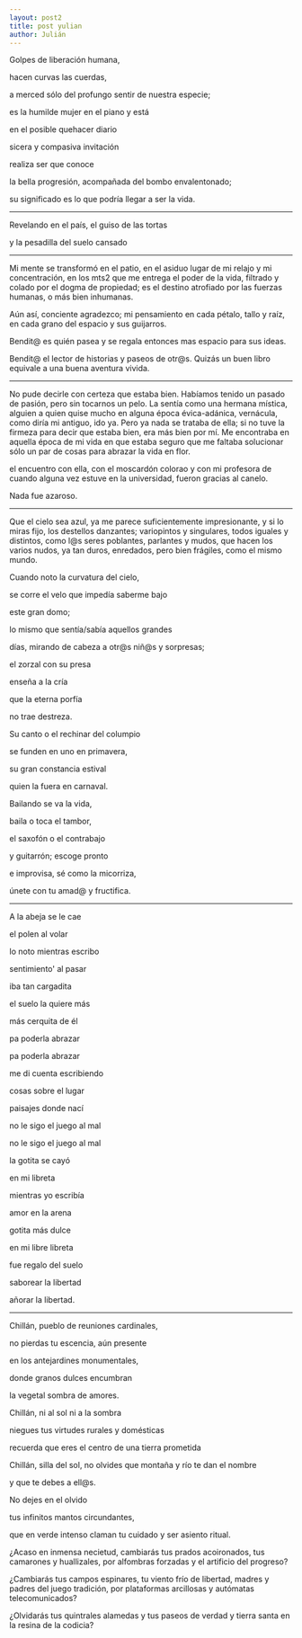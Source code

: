 ```yaml
---
layout: post2
title: post yulian
author: Julián
---
```



Golpes de liberación humana,

hacen curvas las cuerdas,

a merced sólo del profungo sentir de nuestra especie;

es la humilde mujer en el piano y está

en el posible quehacer diario

sicera y compasiva invitación

realiza ser que conoce

la bella progresión, acompañada del bombo envalentonado;

su significado es lo que podría llegar a ser la vida.

---

Revelando en el país, el guiso de las tortas

y la pesadilla del suelo cansado

---

Mi mente se transformó en el patio, en el asiduo lugar de mi relajo y mi concentración, en los mts2 que me entrega el poder de la vida, filtrado y colado por el dogma de propiedad; es el destino atrofiado por las fuerzas humanas, o más bien inhumanas.

Aún así, conciente agradezco; mi pensamiento en cada pétalo, tallo y raíz, en cada grano del espacio y sus guijarros.

Bendit@ es quién pasea y se regala entonces mas espacio para sus ideas.

Bendit@ el lector de historias y paseos de otr@s. Quizás un buen libro equivale a una buena aventura vivida.

---

No pude decirle con certeza que estaba bien. Habíamos tenido un pasado de pasión, pero sin tocarnos un pelo. La sentía como una hermana mística, alguien a quien quise mucho en alguna época évica-adánica, vernácula, como diría mi antiguo, ido ya. Pero ya nada se trataba de ella; si no tuve la firmeza para decir que estaba bien, era más bien por mí. Me encontraba en aquella época de mi vida en que estaba seguro que me faltaba solucionar sólo un par de cosas para abrazar la vida en flor.

el encuentro con ella, con el moscardón colorao y con mi profesora de cuando alguna vez estuve en la universidad, fueron gracias al canelo.

Nada fue azaroso.

---

Que el cielo sea azul, ya me parece suficientemente impresionante, y si lo miras fijo, los destellos danzantes; variopintos y singulares, todos iguales y distintos, como l@s seres poblantes, parlantes y mudos, que hacen los varios nudos, ya tan duros, enredados, pero bien frágiles, como el mismo mundo.

Cuando noto la curvatura del cielo,

se corre el velo que impedía saberme bajo

este gran domo;

lo mismo que sentía/sabía aquellos grandes

días, mirando de cabeza a otr@s niñ@s y sorpresas;

el zorzal con su presa

enseña a la cría

que la eterna porfía

no trae destreza.

Su canto o el rechinar del columpio

se funden en uno en primavera,

su gran constancia estival

quien la fuera en carnaval.

Bailando se va la vida,

baila o toca el tambor,

el saxofón o el contrabajo

y guitarrón; escoge pronto

e improvisa, sé como la micorriza,

únete con tu amad@ y fructifica.

----

A la abeja se le cae

el polen al volar

lo noto mientras escribo

sentimiento' al pasar

iba tan cargadita

el suelo la quiere más

más cerquita de él

pa poderla abrazar

pa poderla abrazar

me di cuenta escribiendo

cosas sobre el lugar

paisajes donde nací

no le sigo el juego al mal

no le sigo el juego al mal

la gotita se cayó

en mi libreta

mientras yo escribía

amor en la arena

gotita más dulce

en mi libre libreta

fue regalo del suelo

saborear la libertad

añorar la libertad.

---

Chillán, pueblo de reuniones cardinales,

no pierdas tu escencia, aún presente

en los antejardines monumentales,

donde granos dulces encumbran

la vegetal sombra de amores.

Chillán, ni al sol ni a la sombra

niegues tus virtudes rurales y domésticas

recuerda que eres el centro de una tierra prometida

Chillán, silla del sol, no olvides que montaña y río te dan el nombre

y que te debes a ell@s.

No dejes en el olvido

tus infinitos mantos circundantes,

que en verde intenso claman tu cuidado y ser asiento ritual.

¿Acaso en inmensa necietud, cambiarás tus prados acoironados, tus camarones y huallizales, por alfombras forzadas y el artificio del progreso?

¿Cambiarás tus campos espinares, tu viento frío de libertad, madres y padres del juego tradición, por plataformas arcillosas y autómatas telecomunicados?

¿Olvidarás tus quintrales alamedas y tus paseos de verdad y tierra santa en la resina de la codicia?
